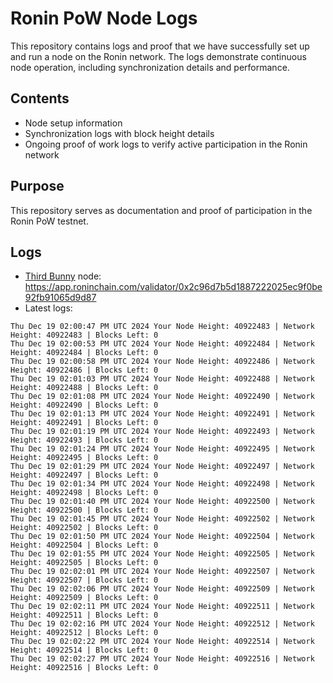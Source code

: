 # Ronin PoW Node Logs

This repository contains logs and proof that we have successfully set up and run a node on the Ronin network. The logs demonstrate continuous node operation, including synchronization details and performance.

## Contents

- Node setup information
- Synchronization logs with block height details
- Ongoing proof of work logs to verify active participation in the Ronin network

## Purpose

This repository serves as documentation and proof of participation in the Ronin PoW testnet.

## Logs

- [Third Bunny](https://thirdbunny.xyz/) node: https://app.roninchain.com/validator/0x2c96d7b5d1887222025ec9f0be92fb91065d9d87
- Latest logs:
```
Thu Dec 19 02:00:47 PM UTC 2024 Your Node Height: 40922483 | Network Height: 40922483 | Blocks Left: 0
Thu Dec 19 02:00:53 PM UTC 2024 Your Node Height: 40922484 | Network Height: 40922484 | Blocks Left: 0
Thu Dec 19 02:00:58 PM UTC 2024 Your Node Height: 40922486 | Network Height: 40922486 | Blocks Left: 0
Thu Dec 19 02:01:03 PM UTC 2024 Your Node Height: 40922488 | Network Height: 40922488 | Blocks Left: 0
Thu Dec 19 02:01:08 PM UTC 2024 Your Node Height: 40922490 | Network Height: 40922490 | Blocks Left: 0
Thu Dec 19 02:01:13 PM UTC 2024 Your Node Height: 40922491 | Network Height: 40922491 | Blocks Left: 0
Thu Dec 19 02:01:19 PM UTC 2024 Your Node Height: 40922493 | Network Height: 40922493 | Blocks Left: 0
Thu Dec 19 02:01:24 PM UTC 2024 Your Node Height: 40922495 | Network Height: 40922495 | Blocks Left: 0
Thu Dec 19 02:01:29 PM UTC 2024 Your Node Height: 40922497 | Network Height: 40922497 | Blocks Left: 0
Thu Dec 19 02:01:34 PM UTC 2024 Your Node Height: 40922498 | Network Height: 40922498 | Blocks Left: 0
Thu Dec 19 02:01:40 PM UTC 2024 Your Node Height: 40922500 | Network Height: 40922500 | Blocks Left: 0
Thu Dec 19 02:01:45 PM UTC 2024 Your Node Height: 40922502 | Network Height: 40922502 | Blocks Left: 0
Thu Dec 19 02:01:50 PM UTC 2024 Your Node Height: 40922504 | Network Height: 40922504 | Blocks Left: 0
Thu Dec 19 02:01:55 PM UTC 2024 Your Node Height: 40922505 | Network Height: 40922505 | Blocks Left: 0
Thu Dec 19 02:02:01 PM UTC 2024 Your Node Height: 40922507 | Network Height: 40922507 | Blocks Left: 0
Thu Dec 19 02:02:06 PM UTC 2024 Your Node Height: 40922509 | Network Height: 40922509 | Blocks Left: 0
Thu Dec 19 02:02:11 PM UTC 2024 Your Node Height: 40922511 | Network Height: 40922511 | Blocks Left: 0
Thu Dec 19 02:02:16 PM UTC 2024 Your Node Height: 40922512 | Network Height: 40922512 | Blocks Left: 0
Thu Dec 19 02:02:22 PM UTC 2024 Your Node Height: 40922514 | Network Height: 40922514 | Blocks Left: 0
Thu Dec 19 02:02:27 PM UTC 2024 Your Node Height: 40922516 | Network Height: 40922516 | Blocks Left: 0
```
